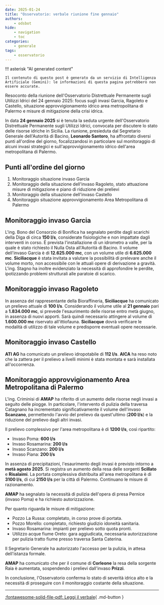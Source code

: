 ```yaml
---
date: 2025-01-24
title: "Osservatorio: verbale riunione fine gennaio"
authors:
    - odsbot
hide:
    - navigation
    - toc
categories:
    - generale
tags:
    - osservatorio
---
```


!!! asterisk "AI generated content"

    Il contenuto di questo post è generato da un servizio di Intelligenza Artificiale (Gemini): le informazioni di questa pagina potrebbero non essere accurate.

Resoconto della riunione dell'Osservatorio Distrettuale Permanente sugli Utilizzi Idrici del 24 gennaio 2025: focus sugli invasi Garcia, Ragoleto e Castello, situazione approvvigionamento idrico area metropolitana di Palermo e misure di mitigazione della crisi idrica.

<!-- more -->

In data **24 gennaio 2025** si è tenuta la seduta urgente dell'Osservatorio Distrettuale Permanente sugli Utilizzi Idrici, convocata per discutere lo stato delle risorse idriche in Sicilia. La riunione, presieduta dal Segretario Generale dell'Autorità di Bacino, **Leonardo Santoro**, ha affrontato diversi punti all'ordine del giorno, focalizzandosi in particolare sul monitoraggio di alcuni invasi strategici e sull'approvvigionamento idrico dell'area metropolitana di Palermo.

## Punti all'ordine del giorno

1.  Monitoraggio situazione invaso Garcia
2.  Monitoraggio della situazione dell'invaso Ragoleto, stato attuazione misure di mitigazione e piano di riduzione dei prelievi
3.  Monitoraggio della situazione dell'invaso Castello
4.  Monitoraggio situazione approvvigionamento Area Metropolitana di Palermo

## Monitoraggio invaso Garcia

L'ing. Bono del Consorzio di Bonifica ha segnalato perdite dagli scarichi della Diga di circa **150 l/s**, considerate fisiologiche e non impattate dagli interventi in corso.  È prevista l'installazione di un idrometro a valle, per la quale è stato richiesto il Nulla Osta all'Autorità di Bacino. Il volume dell'invaso Garcia è di **12.625.000 mc**, con un volume utile di **6.625.000 mc**.  **Siciliacque** è stata invitata a valutare la possibilità di prelevare anche il volume morto, non accessibile con le attuali opere di derivazione a gravità.  L'ing. Stagno ha inoltre evidenziato la necessità di approfondire le perdite, ipotizzando problemi strutturali alle paratoie di scarico.

## Monitoraggio invaso Ragoleto

In assenza del rappresentante della Bioraffineria, **Siciliacque** ha comunicato un prelievo attuale di **100 l/s**.  Considerando il volume utile al **21 gennaio** pari a **1.834.000 mc**, si prevede l'esaurimento delle risorse entro metà giugno, in assenza di nuovi apporti. Sarà quindi necessario attingere al volume di **1.600.000 mc** riservato all'ittiofauna. **Siciliacque** dovrà verificare le modalità di utilizzo di tale volume e predisporre eventuali opere necessarie.

## Monitoraggio invaso Castello

**ATI AG** ha comunicato un prelievo idropotabile di **112 l/s**. **AICA** ha reso noto che la zattera per il prelievo a livelli minimi è stata montata e sarà installata all'occorrenza.

## Monitoraggio approvvigionamento Area Metropolitana di Palermo

L'ing. Criminisi di **AMAP** ha riferito di un aumento delle risorse negli invasi a seguito delle piogge. In particolare, l'intervento di pulizia della traversa Catagnano ha incrementato significativamente il volume dell'invaso **Scanzano**, permettendo l'avvio del prelievo da quest'ultimo (**200 l/s**) e la riduzione del prelievo dagli altri invasi.

Il prelievo complessivo per l'area metropolitana è di **1200 l/s**, così ripartito:

*   Invaso Poma: **600 l/s**
*   Invaso Rosamarina: **200 l/s**
*   Invaso Scanzano: **200 l/s**
*   Invaso Piana: **200 l/s**

In assenza di precipitazioni, l'esaurimento degli invasi è previsto intorno a **metà agosto 2025**. Si registra un aumento della resa delle sorgenti **Scillato** e **Risalaimi**. La portata complessiva distribuita all'area metropolitana è di **3100 l/s**, di cui **2150 l/s** per la città di Palermo.  Continuano le misure di razionamento.

**AMAP** ha segnalato la necessità di pulizia dell'opera di presa Pernice (invaso Poma) e ha richiesto autorizzazione.

Per quanto riguarda le misure di mitigazione:

*   Pozzo La Russa: completato, in corso prove di portata.
*   Pozzo Morello: completato, richiesto giudizio idoneità sanitaria.
*   Invaso Rosamarina: impianti per prelievo sotto quota pronti.
*   Utilizzo acque fiume Oreto: gara aggiudicata, necessaria autorizzazione per pulizia tratto fiume presso traversa Santa Caterina.

Il Segretario Generale ha autorizzato l'accesso per la pulizia, in attesa dell'istanza formale.

**AMAP** ha comunicato che per il comune di **Corleone** la resa della sorgente Raia è aumentata, sospendendo i prelievi dall'invaso **Prizzi**.

In conclusione, l'Osservatorio conferma lo stato di severità idrica alto e la necessità di proseguire con il monitoraggio costante della situazione.

---
[:fontawesome-solid-file-pdf: Leggi il verbale](https://www.regione.sicilia.it/sites/default/files/2025-02/0_0_Verbale_OPUI_24_gen_2025.pdf){ .md-button }
